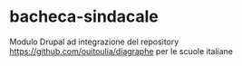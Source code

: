 # bacheca-sindacale
Modulo Drupal ad integrazione del repository https://github.com/ouitoulia/diagraphe per le scuole italiane
